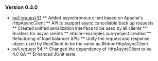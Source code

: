 ### Version 0.3.0 

* [pull request 51](https://github.com/Netflix/ribbon/pull/51) 
** Added asynchronous client based on Apache's HttpAsyncClient
** API to support async cancellable back up requests 
** Created unified serialization interface to be used by all clients
** Builders for async clients
** ribbion-examples sub-project created
** Refactoring of load balancer APIs
** Unify the request and response object used by RestClient to be the same as RibbonHttpAsyncClient
* [pull request 54](https://github.com/Netflix/ribbon/pull/54)
** Changed the dependency of HttpAsyncClient to be 4.0 GA
** Enhanced JUnit tests

